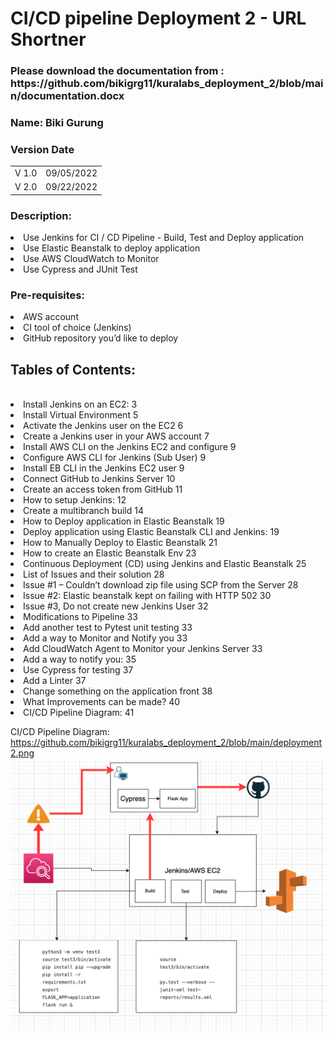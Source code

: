 <h1> CI/CD pipeline Deployment 2 - URL Shortner </h1>

<h3> Please download the documentation from :  https://github.com/bikigrg11/kuralabs_deployment_2/blob/main/documentation.docx </h3>
                                                                                                
<h3> Name: Biki Gurung <br>
</h3>

<h3>Version	Date</h3>
<table>
<tr>
<td> V 1.0 </td>
<td> 09/05/2022 </td>
</tr>
<tr>
<td> V 2.0 </td>
<td> 09/22/2022 </td>
</tr>
</table>

<h3>Description:</h3>
<li> Use Jenkins for CI / CD Pipeline - Build, Test and Deploy application 
<li>	Use Elastic Beanstalk to deploy application
<li>	Use AWS CloudWatch to Monitor
<li>	Use Cypress and JUnit Test 


<h3> Pre-requisites: </h3> 
<li>	AWS account
<li> CI tool of choice (Jenkins)
<li> GitHub repository you’d like to deploy

<h2>Tables of Contents: </h2>
<br>

<li>Install Jenkins on an EC2:	3
<li>Install Virtual Environment	5
<li>Activate the Jenkins user on the EC2	6
<li>Create a Jenkins user in your AWS account	7
<li>Install AWS CLI on the Jenkins EC2 and configure	9
<li>Configure AWS CLI for Jenkins (Sub User)	9
<li>Install EB CLI in the Jenkins EC2 user	9
<li>Connect GitHub to Jenkins Server	10
<li>Create an access token from GitHub	11
<li>How to setup Jenkins:	12
<li>Create a multibranch build	14
<li>How to Deploy application in Elastic Beanstalk	19
<li>Deploy application using Elastic Beanstalk CLI and Jenkins:	19
<li>How to Manually Deploy to Elastic Beanstalk	21
<li>How to create an Elastic Beanstalk Env	23
<li>Continuous Deployment (CD) using Jenkins and Elastic Beanstalk	25
<li>List of Issues and their solution	28
<li>Issue #1 – Couldn’t download zip file using SCP from the Server	28
<li>Issue #2: Elastic beanstalk kept on failing with HTTP 502	30
<li>Issue #3, Do not create new Jenkins User	32
<li>Modifications to Pipeline	33
<li>Add another test to Pytest unit testing	33
<li>Add a way to Monitor and Notify you	33
<li>Add CloudWatch Agent to Monitor your Jenkins Server	33
<li>Add a way to notify you:	35
<li>Use Cypress for testing	37
<li>Add a Linter	37
<li>Change something on the application front	38
<li>What Improvements can be made?	40
<li>CI/CD Pipeline Diagram:	41





CI/CD Pipeline Diagram: https://github.com/bikigrg11/kuralabs_deployment_2/blob/main/deployment2.png
<img src="https://github.com/bikigrg11/kuralabs_deployment_2/blob/main/deployment2.png">


